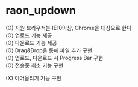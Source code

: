 ﻿# raon_updown
(O) 지원 브라우저는 IE10이상, Chrome을 대상으로 한다   
(O) 업로드 기능 제공   
(O) 다운로드 기능 제공   
(O) Drag&Drop을 통해 파일 추가 구현   
(O) 업로드, 다운로드 시 Progress Bar 구현   
(O) 전송중 취소 기능 구현      

(X) 이어올리기 기능 구현   
